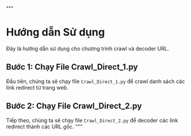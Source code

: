 """
# Hướng dẫn Sử dụng

Đây là hướng dẫn sử dụng cho chương trình crawl và decoder URL.

## Bước 1: Chạy File Crawl_Direct_1.py
Đầu tiên, chúng ta sẽ chạy file `Crawl_Direct_1.py` để crawl danh sách các link redirect từ trang web.

## Bước 2: Chạy File Crawl_Direct_2.py
Tiếp theo, chúng ta sẽ chạy file `Crawl_Direct_2.py` để decoder các link redirect thành các URL gốc.
"""
